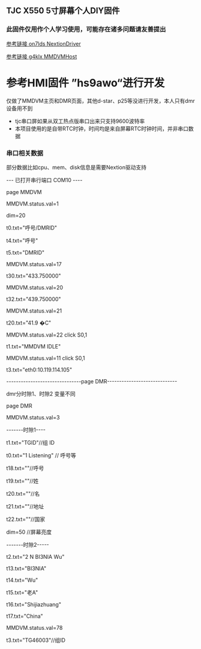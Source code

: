 ## TJC X550 5寸屏幕个人DIY固件
### 此固件仅用作个人学习使用，可能存在诸多问题请友善提出
[参考链接 on7lds NextionDriver](https://github.com/on7lds/NextionDriver "NextionDriver")

[参考链接 g4klx MMDVMHost](https://github.com/g4klx/MMDVMHost "MMDVMHost")

# 参考HMI固件 ”hs9awo“进行开发
仅做了MMDVM主页和DMR页面，其他d-star、p25等没进行开发，本人只有dmr设备用不到

- tjc串口屏如果从双工热点版串口出来只支持9600波特率
- 本项目使用的是自带RTC时钟，时间均是来自屏幕RTC时钟时间，并非串口数据

### 串口相关数据
部分数据比如cpu、mem、disk信息是需要Nextion驱动支持

--- 已打开串行端口 COM10 ----

page MMDVM

MMDVM.status.val=1

dim=20

t0.txt="呼号/DMRID"

t4.txt="呼号"

t5.txt="DMRID"

MMDVM.status.val=17

t30.txt="433.750000"

MMDVM.status.val=20

t32.txt="439.750000"

MMDVM.status.val=21

t20.txt="41.9 �C"

MMDVM.status.val=22 click S0,1

t1.txt="MMDVM IDLE"

MMDVM.status.val=11 click S0,1

t3.txt="eth0:10.119.114.105"

-------------------------------page DMR-----------------------------

dmr分时隙1、时隙2 变量不同

page DMR

MMDVM.status.val=3

-------时隙1----

t1.txt="TGID"//组 ID

t0.txt="1 Listening" // 呼号等

t18.txt=""//呼号

t19.txt=""//姓

t20.txt=""//名

t21.txt=""//地址

t22.txt=""//国家


dim=50   //屏幕亮度

-------时隙2-----

t2.txt="2 N BI3NIA Wu"

t13.txt="BI3NIA"

t14.txt="Wu"

t15.txt="老A"

t16.txt="Shijiazhuang"

t17.txt="China"

MMDVM.status.val=78

t3.txt="TG46003"//组ID

